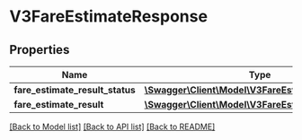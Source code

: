 # V3FareEstimateResponse

## Properties
Name | Type | Description | Notes
------------ | ------------- | ------------- | -------------
**fare_estimate_result_status** | [**\Swagger\Client\Model\V3FareEstimateResultStatus**](V3FareEstimateResultStatus.md) |  | [optional] 
**fare_estimate_result** | [**\Swagger\Client\Model\V3FareEstimateResult**](V3FareEstimateResult.md) |  | [optional] 

[[Back to Model list]](../../README.md#documentation-for-models) [[Back to API list]](../../README.md#documentation-for-api-endpoints) [[Back to README]](../../README.md)

